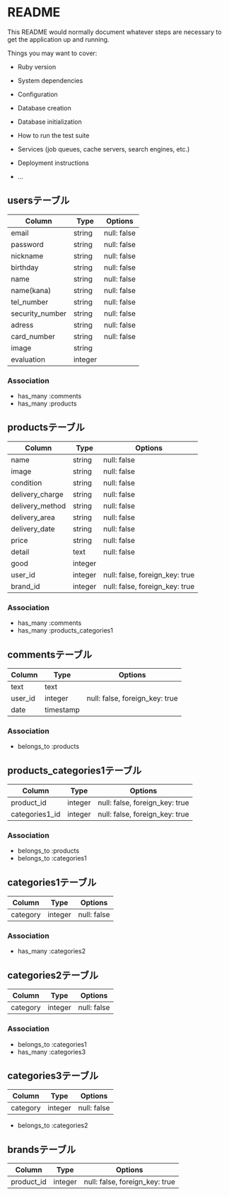 # README

This README would normally document whatever steps are necessary to get the
application up and running.

Things you may want to cover:

* Ruby version

* System dependencies

* Configuration

* Database creation

* Database initialization

* How to run the test suite

* Services (job queues, cache servers, search engines, etc.)

* Deployment instructions

* ...


## usersテーブル
|Column|Type|Options|
|------|----|-------|
|email|string|null: false|
|password|string|null: false|
|nickname|string|null: false|
|birthday|string|null: false|
|name|string|null: false|
|name(kana)|string|null: false|
|tel_number|string|null: false|
|security_number|string|null: false|
|adress|string|null: false|
|card_number|string|null: false|
|image|string||
|evaluation|integer||
### Association
- has_many :comments
- has_many :products

## productsテーブル
|Column|Type|Options|
|------|----|-------|
|name|string|null: false|
|image|string|null: false|
|condition|string|null: false|
|delivery_charge|string|null: false|
|delivery_method|string|null: false|
|delivery_area|string|null: false|
|delivery_date|string|null: false|
|price|string|null: false|
|detail|text|null: false|
|good|integer||
|user_id|integer|null: false, foreign_key: true|
|brand_id|integer|null: false, foreign_key: true|

### Association
- has_many :comments
- has_many :products_categories1

## commentsテーブル
|Column|Type|Options|
|------|----|-------|
|text|text||
|user_id|integer|null: false, foreign_key: true|
|date|timestamp||
### Association
- belongs_to :products

## products_categories1テーブル
|Column|Type|Options|
|------|----|-------|
|product_id|integer|null: false, foreign_key: true|
|categories1_id|integer|null: false, foreign_key: true|
### Association
- belongs_to :products
- belongs_to :categories1

## categories1テーブル
|Column|Type|Options|
|------|----|-------|
|category|integer|null: false|
### Association
- has_many :categories2

## categories2テーブル
|Column|Type|Options|
|------|----|-------|
|category|integer|null: false|
### Association
- belongs_to :categories1
- has_many :categories3

## categories3テーブル
|Column|Type|Options|
|------|----|-------|
|category|integer|null: false|
- belongs_to :categories2

## brandsテーブル
|Column|Type|Options|
|------|----|-------|
|product_id|integer|null: false, foreign_key: true|